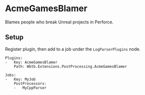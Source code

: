 # AcmeGamesBlamer

Blames people who break Unreal projects in Perforce.

## Setup

Register plugin, then add to a job under the `LogParserPlugins` node.

    Plugins:
    -   Key: AcmeGamesBlamer
        Path: Wbtb.Extensions.PostProcessing.AcmeGamesBlamer

    Jobs:
    -   Key: MyJob
        PostProcessors: 
        -   MyCppParser